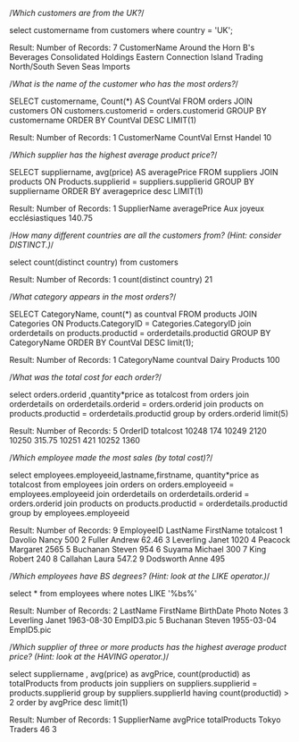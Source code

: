 
/*Which customers are from the UK?*/

select customername from customers
where country = 'UK';

Result:
Number of Records: 7
CustomerName
Around the Horn
B's Beverages
Consolidated Holdings
Eastern Connection
Island Trading
North/South
Seven Seas Imports

/*What is the name of the customer who has the most orders?*/

SELECT customername, Count(*) AS CountVal FROM orders
JOIN customers ON customers.customerid = orders.customerid
GROUP BY customername
ORDER BY CountVal DESC
LIMIT(1)

Result:
Number of Records: 1
CustomerName	CountVal
Ernst Handel	10

/*Which supplier has the highest average product price?*/

SELECT suppliername, avg(price) AS averagePrice FROM suppliers
JOIN products ON Products.supplierid = suppliers.supplierid
GROUP BY suppliername
ORDER BY averageprice desc
LIMIT(1)

Result:
Number of Records: 1
SupplierName	averagePrice
Aux joyeux ecclésiastiques	140.75

/*How many different countries are all the customers from? (Hint: consider DISTINCT.)*/

select count(distinct country) from customers

Result:
Number of Records: 1
count(distinct country)
21

/*What category appears in the most orders?*/

SELECT CategoryName, count(*) as countval FROM products
JOIN Categories ON Products.CategoryID = Categories.CategoryID
join orderdetails on products.productid = orderdetails.productid
GROUP BY CategoryName
ORDER BY CountVal DESC
limit(1);

Result:
Number of Records: 1
CategoryName	countval
Dairy Products	100

/*What was the total cost for each order?*/

select orders.orderid ,quantity*price as totalcost from orders 
join orderdetails on orderdetails.orderid = orders.orderid join
products on products.productid = orderdetails.productid
group by orders.orderid
limit(5)

Result:
Number of Records: 5
OrderID	totalcost
10248	174
10249	2120
10250	315.75
10251	421
10252	1360


/*Which employee made the most sales (by total cost)?*/

select employees.employeeid,lastname,firstname, quantity*price as totalcost from employees
join orders on orders.employeeid = employees.employeeid
join orderdetails on orderdetails.orderid = orders.orderid
join products on products.productid = orderdetails.productid
group by employees.employeeid 

Result:
Number of Records: 9
EmployeeID	LastName	FirstName	totalcost
1	Davolio	Nancy	500
2	Fuller	Andrew	62.46
3	Leverling	Janet	1020
4	Peacock	Margaret	2565
5	Buchanan	Steven	954
6	Suyama	Michael	300
7	King	Robert	240
8	Callahan	Laura	547.2
9	Dodsworth	Anne	495

/*Which employees have BS degrees? (Hint: look at the LIKE operator.)*/

select * from employees
where notes  LIKE '%bs%'

Result:
Number of Records: 2
	LastName	FirstName	BirthDate	Photo	Notes
3	Leverling	Janet	1963-08-30	EmpID3.pic
5	Buchanan	Steven	1955-03-04	EmpID5.pic

/*Which supplier of three or more products has the highest average product price? (Hint: look at the HAVING operator.)*/

select suppliername , avg(price) as avgPrice, count(productid) as totalProducts from products
join suppliers on suppliers.supplierid = products.supplierid
group by suppliers.supplierId
having count(productid) > 2
order by avgPrice desc
limit(1)

Result:
Number of Records: 1
SupplierName	avgPrice	totalProducts
Tokyo Traders	 46         3
